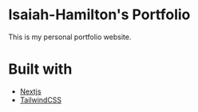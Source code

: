 # Isaiah-Hamilton's Portfolio

This is my personal portfolio website.

# Built with

- [Nextjs](https://nextjs.org/)
- [TailwindCSS](https://tailwindcss.com/)
